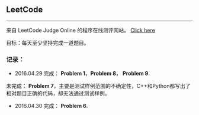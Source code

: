 ## LeetCode

----
来自 LeetCode Judge Online 的程序在线测评网站。 [Click here](https://leetcode.com/)

目标：每天至少坚持完成一道题目。

### 记录：
* 2016.04.29
完成： **Problem 1**，**Problem 8**， **Problem 9**.

未完成： **Problem 7**，主要是测试样例范围的不确定性，C++和Python都写出了相对题目正确的代码，却无法通过测试样例。

* 2016.04.30
完成： **Problem 6**.
